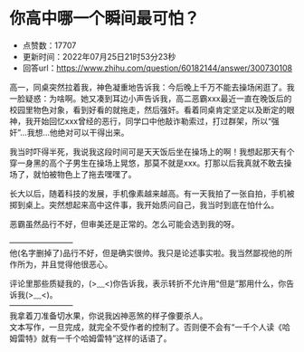 # 你高中哪一个瞬间最可怕？
- 点赞数：17707
- 更新时间：2022年07月25日21时53分23秒
- 回答url：https://www.zhihu.com/question/60182144/answer/300730108
<body>
 <p data-pid="_o1ATV9K"></p><a data-draft-node="block" data-draft-type="ad-link-card" data-ad-id="fee_ef7b8348ec32c13acda1e8542f1f1a98"></a>
 <p data-pid="7J_6AEfh">高一，同桌突然拉着我，神色凝重地告诉我：今后晚上千万不能去操场闲逛了。我一脸疑惑：为啥啊。她又凑到耳边小声告诉我，高二恶霸xxx最近一直在晚饭后的校园里物色对象，看到好看的就拖走，然后强奸。看着同桌肯定坚定以及断定的眼神，我开始回忆xxx曾经的恶行，同学口中他敲诈勒索过，打过群架，所以“强奸”…我想…他绝对可以干得出来。</p>
 <p data-pid="eqbaS8PI">我当时吓得半死，我说我这段时间可是天天饭后坐在操场上的啊！我想起那天有个穿一身黑的高个子男生在操场上晃悠，那莫不就是xxx。打那以后我真就不敢去操场了，就怕被物色上了拖去嘿嘿了。</p>
 <p data-pid="uATGol-8">长大以后，随着科技的发展，手机像素越来越高。有一天我拍了一张自拍，手机被掷到桌上。突然想起来高中这件事，我开始质问自己，我当时到底在怕什么。</p>
 <p data-pid="ITas5i83">恶霸虽然品行不好，但审美还是正常的。怎么可能会选到我的呀。</p>
 <p data-pid="gtW81BHG">————————<br>
  他(名字删掉了)品行不好，但是确实很帅。我只是论述事实啦。我当然鄙视他的所作所为，并且觉得他很恶心。</p>
 <p data-pid="S4vqVqI2">评论里那些质疑我的，(&gt;﹏&lt;)你告诉我，表示转折不允许用“但是”那用什么，你告诉我(&gt;﹏&lt;)。<br>
  ————————<br>
  我拿着刀准备切水果，你说我凶神恶煞的样子像要杀人。<br>
  文本写作，一旦完成，就完全不受作者的控制了。否则便不会有“一千个人读《哈姆雷特》就有一千个哈姆雷特”这样的话语了。</p>
</body>